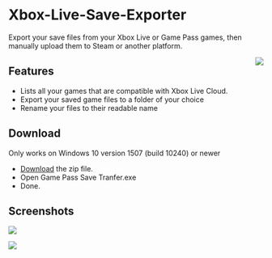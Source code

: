 # Xbox-Live-Save-Exporter
Export your save files from your Xbox Live or Game Pass games, then manually upload them to Steam or another platform.

<img align="right" src="Store/Logo.png"/>

<!--[Website](https://tom60chat.wixsite.com/katycorp/post/?lang=en)-->

## Features
- Lists all your games that are compatible with Xbox Live Cloud.
- Export your saved game files to a folder of your choice
- Rename your files to their readable name

## Download
Only works on Windows 10 version 1507 (build 10240) or newer

- [Download](https://github.com/Tom60chat/Xbox-Live-Save-Exporter/releases/tag/release) the zip file.
- Open Game Pass Save Tranfer.exe
- Done.

## Screenshots
![](Store/Screenshot.png)

![](Store/Screenshot2.png)
